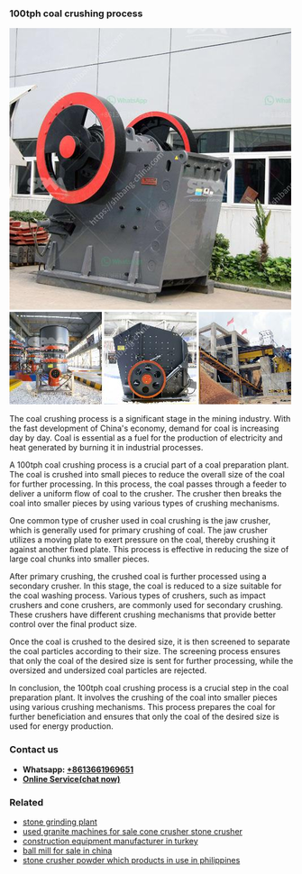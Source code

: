 <h3>100tph coal crushing process</h3><img src='1708332395.jpg' alt=''><p>The coal crushing process is a significant stage in the mining industry. With the fast development of China's economy, demand for coal is increasing day by day. Coal is essential as a fuel for the production of electricity and heat generated by burning it in industrial processes. </p><p>A 100tph coal crushing process is a crucial part of a coal preparation plant. The coal is crushed into small pieces to reduce the overall size of the coal for further processing. In this process, the coal passes through a feeder to deliver a uniform flow of coal to the crusher. The crusher then breaks the coal into smaller pieces by using various types of crushing mechanisms.</p><p>One common type of crusher used in coal crushing is the jaw crusher, which is generally used for primary crushing of coal. The jaw crusher utilizes a moving plate to exert pressure on the coal, thereby crushing it against another fixed plate. This process is effective in reducing the size of large coal chunks into smaller pieces.</p><p>After primary crushing, the crushed coal is further processed using a secondary crusher. In this stage, the coal is reduced to a size suitable for the coal washing process. Various types of crushers, such as impact crushers and cone crushers, are commonly used for secondary crushing. These crushers have different crushing mechanisms that provide better control over the final product size.</p><p>Once the coal is crushed to the desired size, it is then screened to separate the coal particles according to their size. The screening process ensures that only the coal of the desired size is sent for further processing, while the oversized and undersized coal particles are rejected. </p><p>In conclusion, the 100tph coal crushing process is a crucial step in the coal preparation plant. It involves the crushing of the coal into smaller pieces using various crushing mechanisms. This process prepares the coal for further beneficiation and ensures that only the coal of the desired size is used for energy production.</p><h3>Contact us</h3><ul><li><strong>Whatsapp:&nbsp;<a href="https://wa.me/8613661969651">+8613661969651</a></strong></li><li><a href="https://swt.shibang-china.com/?git&amp;zhl&amp;100tph coal crushing process"><strong>Online Service(chat now)</strong></a></li></ul><h3>Related</h3><ul><li><a href='stone grinding plant.md'>stone grinding plant</a></li><li><a href='used granite machines for sale cone crusher stone crusher.md'>used granite machines for sale cone crusher stone crusher</a></li><li><a href='construction equipment manufacturer in turkey.md'>construction equipment manufacturer in turkey</a></li><li><a href='ball mill for sale in china.md'>ball mill for sale in china</a></li><li><a href='stone crusher powder which products in use in philippines.md'>stone crusher powder which products in use in philippines</a></li></ul>